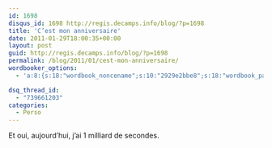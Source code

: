 ```yaml
---
id: 1698
disqus_id: 1698 http://regis.decamps.info/blog/?p=1698
title: 'C’est mon anniversaire'
date: 2011-01-29T18:00:35+00:00
layout: post
guid: http://regis.decamps.info/blog/?p=1698
permalink: /blog/2011/01/cest-mon-anniversaire/
wordbooker_options:
  - 'a:8:{s:18:"wordbook_noncename";s:10:"2929e2bbe8";s:18:"wordbook_page_post";s:4:"-100";s:18:"wordbook_orandpage";s:1:"2";s:23:"wordbook_default_author";s:1:"1";s:23:"wordbook_extract_length";s:3:"256";s:19:"wordbook_actionlink";s:3:"300";s:18:"wordbook_attribute";s:0:"";s:29:"wordbooker_status_update_text";s:33:"New blog post :  %title% - %link%";}'

dsq_thread_id:
  - "739661203"
categories:
  - Perso
---
```

Et oui, aujourd’hui, j’ai 1 milliard de secondes.
